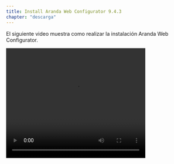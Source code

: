 ```yaml
---
title: Install Aranda Web Configurator 9.4.3
chapter: "descarga"
---
```


El siguiente video muestra como realizar la instalación Aranda Web Configurator.

<video width="380" height="300" controls> <source src="https://arandasoftware.sharepoint.com/sites/Documentacion-RepositorioPortalDoc/Documentos%20compartidos/Repositorio%20Portal%20Doc/ASDK%20v8/1.2%20ASDKv8/1.2.1.3%20Descarga%20Fuentes%20e%20Instalacion/1.2.1.3.3%20Install%20WebConfigurator%209.4.3.mp4?App=OneDriveWebVideo" type="video/mp4"> Your browser does not support the video tag. </video>
